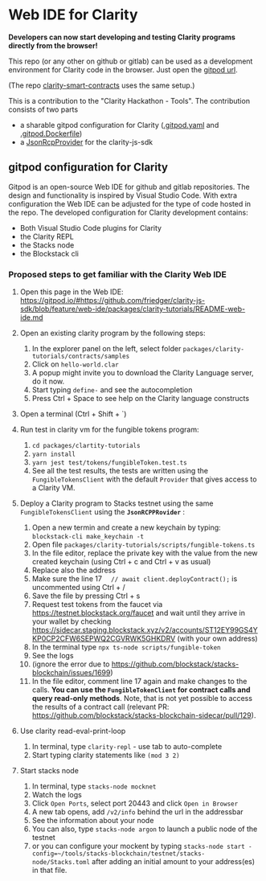 # Web IDE for Clarity

**Developers can now start developing and testing Clarity programs directly from the browser!**

This repo (or any other on github or gitlab) can be used as a development environment 
for Clarity code in the browser. Just open the [gitpod url](https://gitpod.io/#https://github.com/friedger/clarity-js-sdk/blob/feature/web-ide/packages/clarity-tutorials/README-web-ide.md).

(The repo [clarity-smart-contracts](https://github.com/friedger/clarity-smart-contracts) uses the same setup.)

This is a contribution to the "Clarity Hackathon - Tools".
The contribution consists of two parts
- a sharable gitpod configuration for Clarity ([.gitpod.yaml](/.gitpod.yaml) and [.gitpod.Dockerfile](/.gitpod.Dockerfile))
- a [JsonRcpProvider](/packages/clarity/src/providers/jsonRcp) for the clarity-js-sdk

## gitpod configuration for Clarity
Gitpod is an open-source Web IDE for github and gitlab repositories. The design and functionality is inspired by Visual Studio Code.
With extra configuration the Web IDE can be adjusted for the type of code hosted in the repo.
The developed configuration for Clarity development contains:
* Both Visual Studio Code plugins for Clarity
* the Clarity REPL
* the Stacks node
* the Blockstack cli


### Proposed steps to get familiar with the Clarity Web IDE
1. Open this page in the Web IDE: 
https://gitpod.io/#https://github.com/friedger/clarity-js-sdk/blob/feature/web-ide/packages/clarity-tutorials/README-web-ide.md

1. Open an existing clarity program by the following steps:
    1. In the explorer panel on the left, select folder `packages/clarity-tutorials/contracts/samples` 
    1. Click on `hello-world.clar`
    1. A popup might invite you to download the Clarity Language server, do it now.
    1. Start typing `define-` and see the autocompletion
    1. Press Ctrl + Space to see help on the Clarity language constructs
    
1. Open a terminal (Ctrl + Shift + `)
1. Run test in clarity vm for the fungible tokens program: 
   1. `cd packages/clartity-tutorials`
   1. `yarn install`
   1. `yarn jest test/tokens/fungibleToken.test.ts`
   1. See all the test results, the tests are written using the `FungibleTokensClient` with the default `Provider` that gives access to a Clarity VM.

1. Deploy a Clarity program to Stacks testnet using the same `FungibleTokensClient` using the **`JsonRCPPRovider`** :
    1. Open a new termin and create a new keychain by typing: `blockstack-cli make_keychain -t`
    1. Open file `packages/clarity-tutorials/scripts/fungible-tokens.ts`
    1. In the file editor, replace the private key with the value from the new created keychain (using Ctrl + c and Ctrl + v as usual)
    1. Replace also the address
    1. Make sure the line 17 `  // await client.deployContract();` is uncommented using Ctrl + /
    1. Save the file by pressing Ctrl + s
    1. Request test tokens from the faucet via https://testnet.blockstack.org/faucet and wait until they arrive in your wallet by checking https://sidecar.staging.blockstack.xyz/v2/accounts/ST12EY99GS4YKP0CP2CFW6SEPWQ2CGVRWK5GHKDRV (with your own address)
    1. In the terminal type `npx ts-node scripts/fungible-token`
    1. See the logs
    1. (ignore the error due to https://github.com/blockstack/stacks-blockchain/issues/1699)
    1. In the file editor, comment line 17 again and make changes to the calls. **You can use the `FungibleTokenClient` for contract calls and query read-only methods**. Note, that is not yet possible to access the results of a contract call (relevant PR: https://github.com/blockstack/stacks-blockchain-sidecar/pull/129).

1. Use clarity read-eval-print-loop
    1. In terminal, type `clarity-repl` - use tab to auto-complete
    1. Start typing clarity statements like `(mod 3 2)`
    
1. Start stacks node
    1. In terminal, type `stacks-node mocknet`
    1. Watch the logs
    1. Click `Open Ports`, select port 20443 and click `Open in Browser`
    1. A new tab opens, add `/v2/info` behind the url in the addressbar
    1. See the information about your node
    1. You can also, type `stacks-node argon` to launch a public node of the testnet 
    1. or you can configure your mockent by typing `stacks-node start -config=~/tools/stacks-blockchain/testnet/stacks-node/Stacks.toml` after adding an initial amount to your address(es) in that file.

